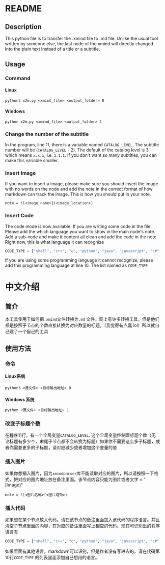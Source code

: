 # README

## Description

This python file is to transfer the .xmind file to .md file. Unlike the usual tool written by someone else, the last node of the xmind will directly changed into the plain text instead of a title or a subtitle. 

## Usage

### Command

#### Linux

```shell
python3 x2m.py <xmind_file> <output_folder> 0
```

 #### Windows

```power
python x2m.py <xmind_file> <output_folder> 1
```

### Change the number of the subtitle

In the program, line 11, there is a variable named `CATALOG_LEVEL`. The subtitle number will be (`CATALOG_LEVEL` - 2). The default of the catalog level is 3 which means `x.x.x`, i.e. `1.1.1`. If you don't want so many subtitles, you can make this variable smaller.

### Insert Image

If you want to insert a image, please make sure you should insert the image with no words on the node and add the note in the correct format of how markdown can track the image. This is how you should put in your note.

```shell
note = ![<image_name>](<image_location>)
```

### Insert Code

The code mode is now available. If you are writing some code in the file. Please add the which language you want to show in the main node's note. Add a sub-node and make it content all clean and add the code in the note. Right now, this is what language it can recognize

```python
CODE_TYPE = ["shell", "c++", "c", "python", "java", "javascript", "c#", "html", "css", "javascript", "php"]
```

If you are using some programming language it cannot recognize, please add this programming language at line 10. The list named as `CODE_TYPE`



# 中文介绍

## 简介

本工具使用于如何把`.xmind`文件转换为`.md` 文件。网上有许多转换工具，但是他们都是按照子节点的个数直接转换为对应数量的标题。（我觉得有点蠢 lol）所以就自己建了一个自己的工具

## 使用方法

### 命令

#### Linux系统

```shell
python3 <源文件> <目标输出地址> 0
```

#### Windows 系统

```powershell
python <源文件> <目标输出地址> 1
```

### 改变子标题个数

在程序11行，有一个全局变量`CATALOG_LEVEL`. 这个全局变量控制着标题个数（无论标题有多少个，末尾子节点都不会转换为标题）如果你不需要这么多子标题，或者你需要更多的子标题，请对应减少或者增加这个变量的值

### 插入图片

如果你想插入图片，因为`xmindparser`库不能读取对应的图片，所以请按照一下格式，把对应的图片地址放在备注里面。该节点内容只能为图片或者文字 = "[Image]"

```
note = ![<图片名称>(<图片路劲>)
```

### 插入代码

如果想在某个节点放入代码，请在该节点的备注里面加入该代码的程序语言。并且清空子节点里面的内容，在对应的备注里面写上相应的代码。现在可识别出的程序语言有

```python
CODE_TYPE = ["shell", "c++", "c", "python", "java", "javascript", "c#", "html", "css", "javascript", "php"]
```

如果里面有其他语言，markdown可以识别，但是作者没有写进去的，请在代码第10行`CODE_TYPE` 的列表里面添加自己想用的语言。

